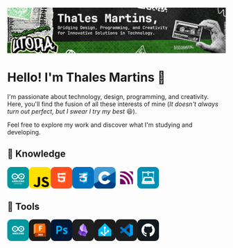 <p align="center">
     <img src="banners/profile-banner.png"
          alt="HomePage Banner"
          style="display:block; margin-left: auto; margin-right: auto;" />
</p>

# Hello! I'm Thales Martins 👋

I'm passionate about technology, design, programming, and creativity. Here, you'll find the fusion of all these interests of mine (<i>It doesn't always turn out perfect, but I swear I try my best</i> 😆).</p>

Feel free to explore my work and discover what I'm studying and developing.

<h2>🤔 Knowledge</h2>

<div style="display: flex; align-items: flex-start;">
  <img src="icons/png-prov/arduino-language.png" alt="Arduino Language" style="width: 50px;">
  <img src="icons/png-prov/java-script.png" alt="Java Script" style="width: 50px;">
  <img src="icons/png-prov/html.png" alt="HTML 5" style="width: 50px;">
  <img src="icons/png-prov/CSS.png" alt="CSS 3" style="width: 50px;">
  <img src="icons/png-prov/c.png" alt="C Language" style="width: 50px;">
  <img src="icons/png-prov/mqtt.png" alt="MQTT Protocol" style="width: 50px;">
  <img src="icons/png-prov/3D-printing.png" alt="3D Printing" style="width: 50px;">
</div>

<h2>🧰 Tools</h2>

<div style="display: flex; align-items: flex-start;">
  <img src="icons/png-prov/arduino.png" alt="Arduino IDE" style="width: 50px;">
  <img src="icons/png-prov/fusion360.png" alt="Fusion 360" style="width: 50px;">
  <img src="icons/png-prov/photoshop.png" alt="Photoshop" style="width: 50px;">
  <img src="icons/png-prov/obsidian.png" alt="Obsidian" style="width: 50px;">
  <img src="icons/png-prov/home-assistant.png" alt="Home Assistant" style="width: 50px;">
  <img src="icons/png-prov/vs-code.png" alt="VS Code" style="width: 50px;">
  <img src="icons/png-prov/github.png" alt="Github" style="width: 50px;">
</div
